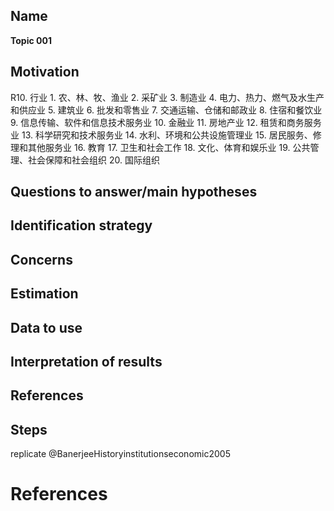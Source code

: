 <!--
 * @Author: Zhou Zhengqing pkuzzq@gmail.com
 * @Date: 2022-11-10 09:01:56
 * @LastEditors: Zhou Zhengqing pkuzzq@gmail.com
 * @LastEditTime: 2022-11-24 21:51:30
 * @FilePath: /paper_template/1_md_paper.md
 * @Description: 这是默认设置,请设置`customMade`, 打开koroFileHeader查看配置 进行设置: https://github.com/OBKoro1/koro1FileHeader/wiki/%E9%85%8D%E7%BD%AE
-->
## Name
**Topic 001**




## Motivation

R10. 行业 1. 农、林、牧、渔业 2. 采矿业 3. 制造业 4. 电力、热力、燃气及水生产和供应业 5. 建筑业 6. 批发和零售业 7. 交通运输、仓储和邮政业 8. 住宿和餐饮业 9. 信息传输、软件和信息技术服务业 10. 金融业 11. 房地产业 12. 租赁和商务服务业 13. 科学研究和技术服务业 14. 水利、环境和公共设施管理业 15. 居民服务、修理和其他服务业 16. 教育 17. 卫生和社会工作 18. 文化、体育和娱乐业 19. 公共管理、社会保障和社会组织 20. 国际组织

## Questions to answer/main hypotheses

## Identification strategy
## Concerns

## Estimation

## Data to use

## Interpretation of results

## References

## Steps
replicate @BanerjeeHistoryinstitutionseconomic2005

# References
